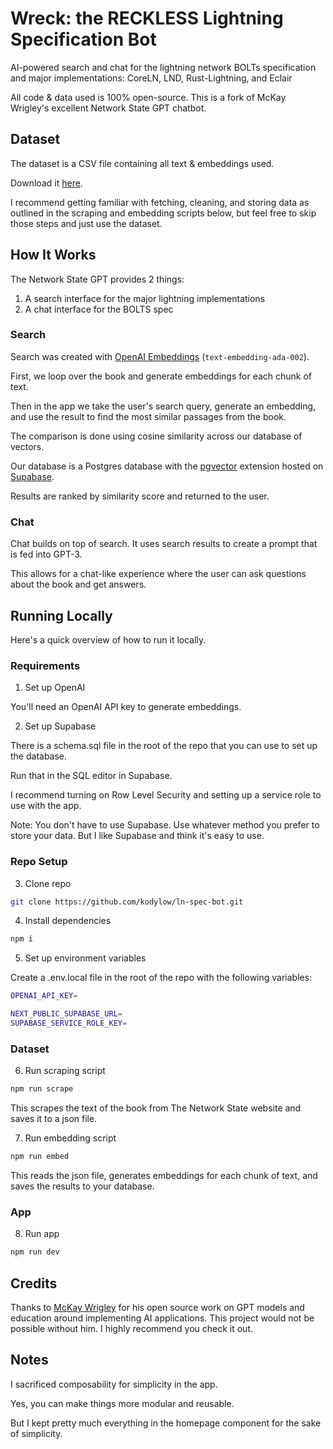 # Wreck: the RECKLESS Lightning Specification Bot

AI-powered search and chat for the lightning network BOLTs specification and major implementations: CoreLN, LND, Rust-Lightning, and Eclair

All code & data used is 100% open-source. This is a fork of McKay Wrigley's excellent Network State GPT chatbot.


## Dataset

The dataset is a CSV file containing all text & embeddings used.

Download it [here](https://drive.google.com/file/d/1djr6I4-oPNTABaqrmubaL_5tSXetbrdf/view).

I recommend getting familiar with fetching, cleaning, and storing data as outlined in the scraping and embedding scripts below, but feel free to skip those steps and just use the dataset.

## How It Works

The Network State GPT provides 2 things:

1. A search interface for the major lightning implementations
2. A chat interface for the BOLTS spec

### Search

Search was created with [OpenAI Embeddings](https://platform.openai.com/docs/guides/embeddings) (`text-embedding-ada-002`).

First, we loop over the book and generate embeddings for each chunk of text.

Then in the app we take the user's search query, generate an embedding, and use the result to find the most similar passages from the book.

The comparison is done using cosine similarity across our database of vectors.

Our database is a Postgres database with the [pgvector](https://github.com/pgvector/pgvector) extension hosted on [Supabase](https://supabase.com/).

Results are ranked by similarity score and returned to the user.

### Chat

Chat builds on top of search. It uses search results to create a prompt that is fed into GPT-3.

This allows for a chat-like experience where the user can ask questions about the book and get answers.

## Running Locally

Here's a quick overview of how to run it locally.

### Requirements

1. Set up OpenAI

You'll need an OpenAI API key to generate embeddings.

2. Set up Supabase

There is a schema.sql file in the root of the repo that you can use to set up the database.

Run that in the SQL editor in Supabase.

I recommend turning on Row Level Security and setting up a service role to use with the app.

Note: You don't have to use Supabase. Use whatever method you prefer to store your data. But I like Supabase and think it's easy to use.

### Repo Setup

3. Clone repo

```bash
git clone https://github.com/kodylow/ln-spec-bot.git
```

4. Install dependencies

```bash
npm i
```

5. Set up environment variables

Create a .env.local file in the root of the repo with the following variables:

```bash
OPENAI_API_KEY=

NEXT_PUBLIC_SUPABASE_URL=
SUPABASE_SERVICE_ROLE_KEY=
```

### Dataset

6. Run scraping script

```bash
npm run scrape
```

This scrapes the text of the book from The Network State website and saves it to a json file.

7. Run embedding script

```bash
npm run embed
```

This reads the json file, generates embeddings for each chunk of text, and saves the results to your database.

### App

8. Run app

```bash
npm run dev
```

## Credits

Thanks to [McKay Wrigley](https://github.com/mckaywrigley) for his open source work on GPT models and education around implementing AI applications. This project would not be possible without him. I highly recommend you check it out.

## Notes

I sacrificed composability for simplicity in the app.

Yes, you can make things more modular and reusable.

But I kept pretty much everything in the homepage component for the sake of simplicity.